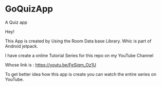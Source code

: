 # GoQuizApp
A Quiz app 

Hey! 

This App is created by Using the Room Data base Library. Whic is part of Android jetpack.

I have create a online Tutorial Series for this repo on my YouTube Channel 

Whose link is : https://youtu.be/FeSiqm_Oz1U

To get better idea how this app is create you can watch the entire series on YouTube.

